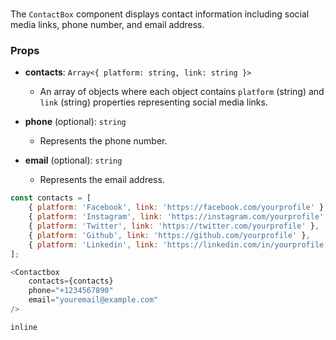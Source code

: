 # <ContactBox>

The `ContactBox` component displays contact information including social media links, phone number, and email address.

### Props

- **contacts**: `Array<{ platform: string, link: string }>`
  - An array of objects where each object contains `platform` (string) and `link` (string) properties representing social media links.

- **phone** (optional): `string`
  - Represents the phone number.

- **email** (optional): `string`
  - Represents the email address.


```javascript
const contacts = [
    { platform: 'Facebook', link: 'https://facebook.com/yourprofile' },
    { platform: 'Instagram', link: 'https://instagram.com/yourprofile' },
    { platform: 'Twitter', link: 'https://twitter.com/yourprofile' },
    { platform: 'Github', link: 'https://github.com/yourprofile' },
    { platform: 'Linkedin', link: 'https://linkedin.com/in/yourprofile' },
];

<Contactbox 
    contacts={contacts} 
    phone="+1234567890" 
    email="youremail@example.com" 
/>
```

```inline```